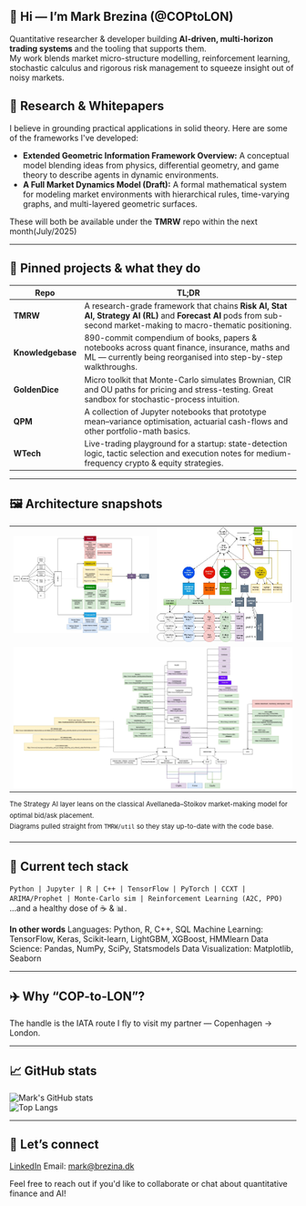 <!-- Profile README for https://github.com/COPtoLON -->
<!-- When you push this into a repo named exactly `COPtoLON`, GitHub shows it on your profile -->

## 👋  Hi — I’m **Mark Brezina** (@COPtoLON)

Quantitative researcher & developer building **AI-driven, multi-horizon trading systems** and the tooling that supports them.  
My work blends market micro-structure modelling, reinforcement learning, stochastic calculus and rigorous risk management to squeeze insight out of noisy markets. 

## 📄 Research & Whitepapers
I believe in grounding practical applications in solid theory. Here are some of the frameworks I've developed:
- **Extended Geometric Information Framework Overview:** A conceptual model blending ideas from physics, differential geometry, and game theory to describe agents in dynamic environments.
- **A Full Market Dynamics Model (Draft):** A formal mathematical system for modeling market environments with hierarchical rules, time-varying graphs, and multi-layered geometric surfaces.

These will both be available under the **TMRW** repo within the next month(July/2025)

---

## 🚀 Pinned projects & what they do

| Repo | TL;DR |
|------|-------|
| **TMRW** | A research-grade framework that chains **Risk AI, Stat AI, Strategy AI (RL)** and **Forecast AI** pods from sub-second market-making to macro-thematic positioning. |
| **Knowledgebase** | 890-commit compendium of books, papers & notebooks across quant finance, insurance, maths and ML — currently being reorganised into step-by-step walkthroughs.  |
| **GoldenDice** | Micro toolkit that Monte-Carlo simulates Brownian, CIR and OU paths for pricing and stress-testing. Great sandbox for stochastic-process intuition.  |
| **QPM** | A collection of Jupyter notebooks that prototype mean–variance optimisation, actuarial cash-flows and other portfolio-math basics.  |
| **WTech** | Live-trading playground for a startup: state-detection logic, tactic selection and execution notes for medium-frequency crypto & equity strategies.  |

---

## 🖼 Architecture snapshots

<table>
  <tr>
    <td><img src="https://raw.githubusercontent.com/COPtoLON/TMRW/main/util/model.jpg" alt="TMRW core-model diagram" width="480"></td>
    <td><img src="https://raw.githubusercontent.com/COPtoLON/TMRW/main/util/corporate%20structure.jpg" alt="Research & ops org chart" width="480"></td>
  </tr>
  <tr>
    <td colspan="2"><img src="https://raw.githubusercontent.com/COPtoLON/TMRW/main/util/data-structure.jpg" alt="Data-source map"></td>
  </tr>
</table>

<sup>The Strategy AI layer leans on the classical Avellaneda–Stoikov market-making model for optimal bid/ask placement. </sup>  
<sup>Diagrams pulled straight from `TMRW/util` so they stay up-to-date with the code base. </sup>

---

## 🧰 Current tech stack

`Python | Jupyter | R | C++ | TensorFlow | PyTorch | CCXT | ARIMA/Prophet | Monte-Carlo sim | Reinforcement Learning (A2C, PPO)`  
…and a healthy dose of ☕ & 📊.

**In other words**
Languages: Python, R, C++, SQL
Machine Learning: TensorFlow, Keras, Scikit-learn, LightGBM, XGBoost, HMMlearn
Data Science: Pandas, NumPy, SciPy, Statsmodels
Data Visualization: Matplotlib, Seaborn

---

## ✈️ Why “COP-to-LON”?

The handle is the IATA route I fly to visit my partner — Copenhagen  →  London. 

---

## 📈 GitHub stats

![Mark's GitHub stats](https://github-readme-stats.vercel.app/api?username=COPtoLON&show_icons=true&theme=default&hide=contribs,prs)  
![Top Langs](https://github-readme-stats.vercel.app/api/top-langs/?username=COPtoLON&layout=compact)

---


## 🤝 Let’s connect

[LinkedIn](https://www.linkedin.com/in/coptolon) 
Email: mark@brezina.dk

Feel free to reach out if you'd like to collaborate or chat about quantitative finance and AI!

<!-- End of README -->

